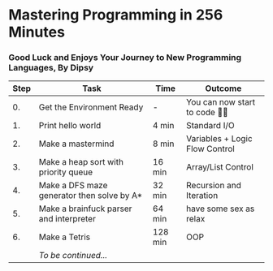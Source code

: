 # Mastering Programming in 256 Minutes
### Good Luck and Enjoys Your Journey to New Programming Languages, By Dipsy

| Step | Task                                     | Time    | Outcome                        |
| ---- | ---------------------------------------- | ------- | ------------------------------ |
| 0.   | Get the Environment Ready                | -       | You can now start to code 🖕🏿 |
| 1.   | Print hello world                        | 4 min   | Standard I/O                   |
| 2.   | Make a mastermind                        | 8 min   | Variables + Logic Flow Control |
| 3.   | Make a heap sort with priority queue     | 16 min  | Array/List Control             |
| 4.   | Make a DFS maze generator then solve by A* | 32 min  | Recursion and Iteration        |
| 5.   | Make a brainfuck parser and interpreter  | 64 min  | have some sex as relax         |
| 6.   | Make a Tetris                            | 128 min | OOP                            |
|      | _To be continued..._                     |         |                                |

